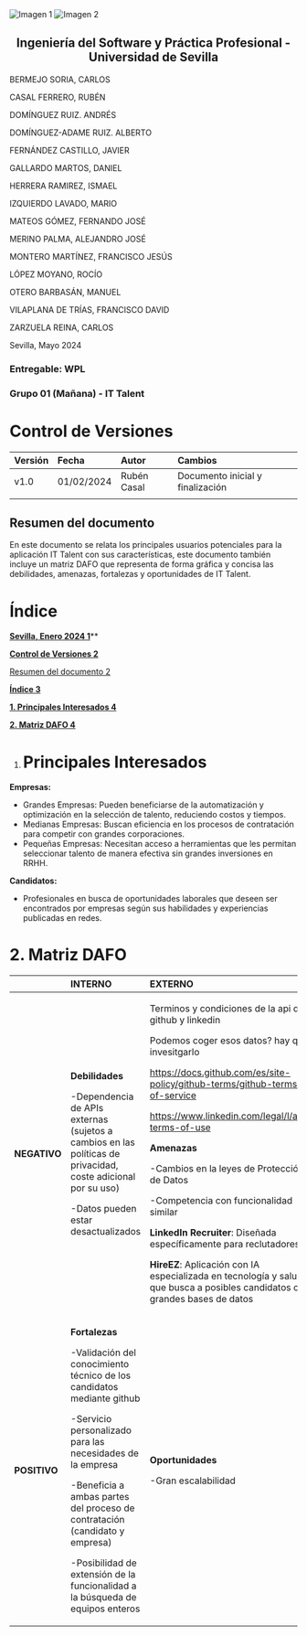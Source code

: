 ﻿<div style={{ display: 'flex' }}>
  <img src="/img/TalentLOGO.png" alt="Imagen 1" style={{ width: '50%', height: 'auto' }} />
  <img src="/img/USLOGO.png" alt="Imagen 2" style={{ width: '30%', height: '30%' }} />
</div>

## <center>Ingeniería del Software y Práctica Profesional - Universidad de Sevilla</center>

BERMEJO SORIA, CARLOS

CASAL FERRERO, RUBÉN

DOMÍNGUEZ RUIZ. ANDRÉS

DOMÍNGUEZ-ADAME RUIZ. ALBERTO

FERNÁNDEZ CASTILLO, JAVIER

GALLARDO MARTOS, DANIEL

HERRERA RAMIREZ, ISMAEL

IZQUIERDO LAVADO, MARIO

MATEOS GÓMEZ, FERNANDO JOSÉ

MERINO PALMA, ALEJANDRO JOSÉ

MONTERO MARTÍNEZ, FRANCISCO JESÚS

LÓPEZ MOYANO, ROCÍO

OTERO BARBASÁN, MANUEL

VILAPLANA DE TRÍAS, FRANCISCO DAVID

ZARZUELA REINA, CARLOS

<a name="_pg8quxt9d0oa"></a> Sevilla, Mayo 2024

### Entregable: WPL

### Grupo 01 (Mañana) - IT Talent


# <a name="_z05qqri5g3tk"></a>Control de Versiones


|**Versión**|**Fecha**|**Autor**|**Cambios**|
| :- | :- | :- | :- |
|v1.0|01/02/2024|Rubén Casal|Documento inicial y finalización|
|||||

## <a name="_lj1qgmxpo5ez"></a>**Resumen del documento**

En este documento se relata los principales usuarios potenciales para la aplicación IT Talent con sus características, este documento también incluye un matriz DAFO que representa de forma gráfica y concisa las debilidades,  amenazas, fortalezas y oportunidades de IT Talent.


# <a name="_1fob9te"></a>
# <a name="_9j8c07fxd5sy"></a>Índice

[**Sevilla, Enero 2024	1**](#_pg8quxt9d0oa)**

[**Control de Versiones	2**](#_z05qqri5g3tk)

[Resumen del documento	2](#_lj1qgmxpo5ez)

[**Índice	3**](#_9j8c07fxd5sy)

[**1. Principales Interesados	4**](#_3znysh7)

[**2. Matriz DAFO	4**](#_g4b5auagn6tn)





1. # <a name="_3znysh7"></a> Principales Interesados 

**Empresas:**

- Grandes Empresas: Pueden beneficiarse de la automatización y optimización en la selección de talento, reduciendo costos y tiempos.
- Medianas Empresas: Buscan eficiencia en los procesos de contratación para competir con grandes corporaciones.
- Pequeñas Empresas: Necesitan acceso a herramientas que les permitan seleccionar talento de manera efectiva sin grandes inversiones en RRHH.

**Candidatos:**

- Profesionales en busca de oportunidades laborales que deseen ser encontrados por empresas según sus habilidades y experiencias publicadas en redes.
#
# <a name="_3gq8by5v778z"></a><a name="_g4b5auagn6tn"></a>2. Matriz DAFO


||**INTERNO**|**EXTERNO**|
| :- | :- | :- |
|**NEGATIVO**|<p>**Debilidades**</p><p></p><p>-Dependencia de APIs externas (sujetos a cambios en las políticas de privacidad, coste adicional por su uso)</p><p>-Datos pueden estar desactualizados</p>|<p>Terminos y condiciones de la api de github y linkedin</p><p>Podemos coger esos datos? hay que invesitgarlo</p><p></p><p></p><p>https://docs.github.com/es/site-policy/github-terms/github-terms-of-service</p><p></p><p>https://www.linkedin.com/legal/l/api-terms-of-use</p><p>**Amenazas**</p><p></p><p>-Cambios en la leyes de Protección de Datos</p><p>-Competencia con funcionalidad similar</p><p>**LinkedIn Recruiter**: Diseñada específicamente para reclutadores.</p><p>**HireEZ**: Aplicación con IA especializada en tecnología y salud que busca a posibles candidatos con grandes bases de datos</p>|
|**POSITIVO**|<p>**Fortalezas**</p><p></p><p>-Validación del conocimiento técnico de los candidatos mediante github</p><p>-Servicio personalizado para las necesidades de la empresa</p><p>-Beneficia a ambas partes del proceso de contratación (candidato y empresa)</p><p>-Posibilidad de extensión de la funcionalidad a la búsqueda de equipos enteros</p>|<p>**Oportunidades**</p><p></p><p>-Gran escalabilidad</p><p></p>|

